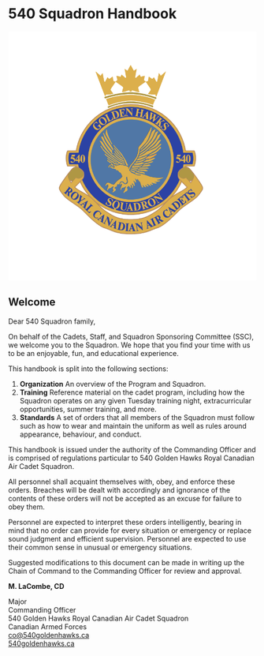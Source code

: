 # 540 Squadron Handbook

![](.gitbook/assets/540-crest-2020-profile-pic-.png)

## Welcome

Dear 540 Squadron family,

On behalf of the Cadets, Staff, and Squadron Sponsoring Committee \(SSC\), we welcome you to the Squadron. We hope that you find your time with us to be an enjoyable, fun, and educational experience.

This handbook is split into the following sections:

1. **Organization** An overview of the Program and Squadron.
2. **Training** Reference material on the cadet program, including how the Squadron operates on any given Tuesday training night, extracurricular opportunities, summer training, and more.
3. **Standards** A set of orders that all members of the Squadron must follow such as how to wear and maintain the uniform as well as rules around appearance, behaviour, and conduct.

This handbook is issued under the authority of the Commanding Officer and is comprised of regulations particular to 540 Golden Hawks Royal Canadian Air Cadet Squadron.

All personnel shall acquaint themselves with, obey, and enforce these orders. Breaches will be dealt with accordingly and ignorance of the contents of these orders will not be accepted as an excuse for failure to obey them.

Personnel are expected to interpret these orders intelligently, bearing in mind that no order can provide for every situation or emergency or replace sound judgment and efficient supervision. Personnel are expected to use their common sense in unusual or emergency situations.

Suggested modifications to this document can be made in writing up the Chain of Command to the Commanding Officer for review and approval.

**M. LaCombe, CD**

Major  
Commanding Officer  
540 Golden Hawks Royal Canadian Air Cadet Squadron  
Canadian Armed Forces  
[co@540goldenhawks.ca](mailto:co@540goldenhawks.ca)  
[540goldenhawks.ca](https://540goldenhawks.ca)

